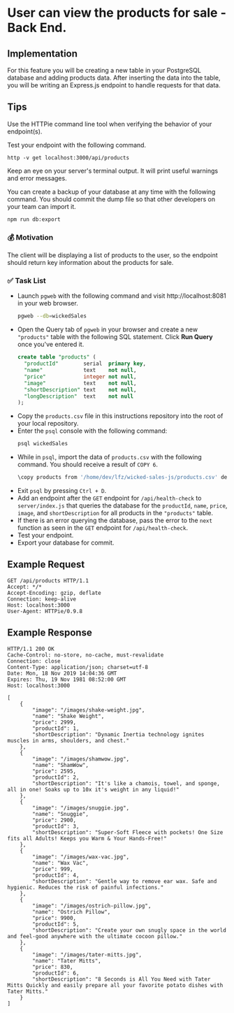 # User can view the products for sale - Back End.

## Implementation

For this feature you will be creating a new table in your PostgreSQL database and adding products data. After inserting the data into the table, you will be writing an Express.js endpoint to handle requests for that data.

## Tips

Use the HTTPie command line tool when verifying the behavior of your endpoint(s).

Test your endpoint with the following command.

```
http -v get localhost:3000/api/products
```

Keep an eye on your server's terminal output. It will print useful warnings and error messages.

You can create a backup of your database at any time with the following command. You should commit the dump file so that other developers on your team can import it.

```
npm run db:export
```

### 💰 Motivation

The client will be displaying a list of products to the user, so the endpoint should return key information about the products for sale.

### ✅ Task List

- Launch `pgweb` with the following command and visit http://localhost:8081 in your web browser.
    ```bash
    pgweb --db=wickedSales
    ```
- Open the Query tab of `pgweb` in your browser and create a new `"products"` table with the following SQL statement. Click **Run Query** once you've entered it.
    ```sql
    create table "products" (
      "productId"        serial  primary key,
      "name"             text    not null,
      "price"            integer not null,
      "image"            text    not null,
      "shortDescription" text    not null,
      "longDescription"  text    not null
    );
    ```
- Copy the `products.csv` file in this instructions repository into the root of your local repository.
- Enter the `psql` console with the following command:
    ```bash
    psql wickedSales
    ```
- While in `psql`, import the data of `products.csv` with the following command. You should receive a result of `COPY 6`.
    ```bash
    \copy products from '/home/dev/lfz/wicked-sales-js/products.csv' delimiter ',' csv header;
    ```
- Exit `psql` by pressing `Ctrl + D`.
- Add an endpoint after the `GET` endpoint for `/api/health-check` to `server/index.js` that queries the database for the `productId`, `name`, `price`, `image`, and `shortDescription` for all products in the `"products"` table.
- If there is an error querying the database, pass the error to the `next` function as seen in the `GET` endpoint for `/api/health-check`.
- Test your endpoint.
- Export your database for commit.

## Example Request

```
GET /api/products HTTP/1.1
Accept: */*
Accept-Encoding: gzip, deflate
Connection: keep-alive
Host: localhost:3000
User-Agent: HTTPie/0.9.8

```

## Example Response

```
HTTP/1.1 200 OK
Cache-Control: no-store, no-cache, must-revalidate
Connection: close
Content-Type: application/json; charset=utf-8
Date: Mon, 18 Nov 2019 14:04:36 GMT
Expires: Thu, 19 Nov 1981 08:52:00 GMT
Host: localhost:3000

[
    {
        "image": "/images/shake-weight.jpg",
        "name": "Shake Weight",
        "price": 2999,
        "productId": 1,
        "shortDescription": "Dynamic Inertia technology ignites muscles in arms, shoulders, and chest."
    },
    {
        "image": "/images/shamwow.jpg",
        "name": "ShamWow",
        "price": 2595,
        "productId": 2,
        "shortDescription": "It's like a chamois, towel, and sponge, all in one! Soaks up to 10x it's weight in any liquid!"
    },
    {
        "image": "/images/snuggie.jpg",
        "name": "Snuggie",
        "price": 2900,
        "productId": 3,
        "shortDescription": "Super-Soft Fleece with pockets! One Size fits all Adults! Keeps you Warm & Your Hands-Free!"
    },
    {
        "image": "/images/wax-vac.jpg",
        "name": "Wax Vac",
        "price": 999,
        "productId": 4,
        "shortDescription": "Gentle way to remove ear wax. Safe and hygienic. Reduces the risk of painful infections."
    },
    {
        "image": "/images/ostrich-pillow.jpg",
        "name": "Ostrich Pillow",
        "price": 9900,
        "productId": 5,
        "shortDescription": "Create your own snugly space in the world and feel-good anywhere with the ultimate cocoon pillow."
    },
    {
        "image": "/images/tater-mitts.jpg",
        "name": "Tater Mitts",
        "price": 830,
        "productId": 6,
        "shortDescription": "8 Seconds is All You Need with Tater Mitts Quickly and easily prepare all your favorite potato dishes with Tater Mitts."
    }
]

```
